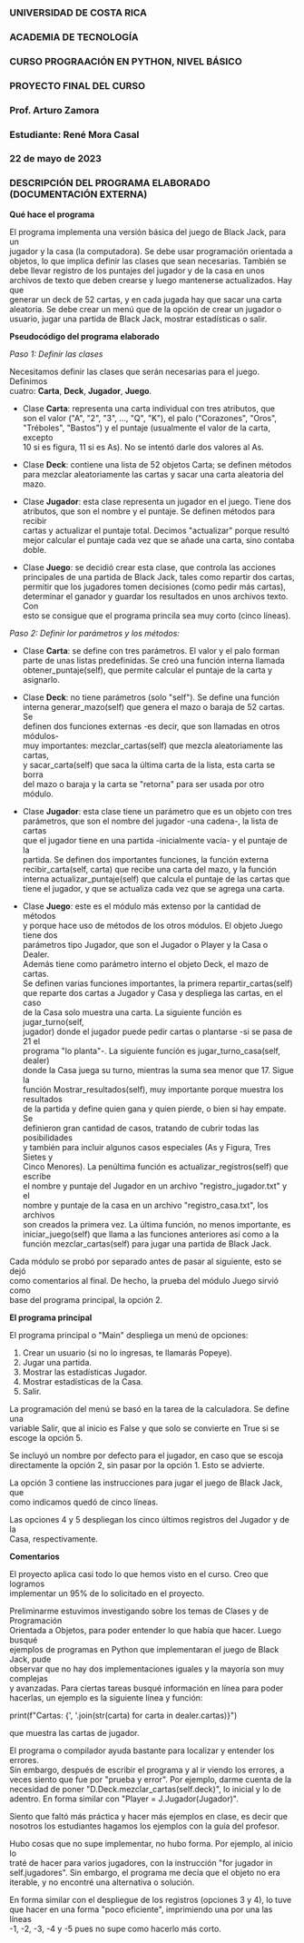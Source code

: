 ### UNIVERSIDAD DE COSTA RICA  
### ACADEMIA DE TECNOLOGÍA  
### CURSO PROGRAACIÓN EN PYTHON, NIVEL BÁSICO  

### PROYECTO FINAL DEL CURSO  
### Prof. Arturo Zamora  
### Estudiante: René Mora Casal  
### 22 de mayo de 2023  

### DESCRIPCIÓN DEL PROGRAMA ELABORADO (DOCUMENTACIÓN EXTERNA)  

**Qué hace el programa**  

El programa implementa una versión básica del juego de Black Jack, para un  
jugador y la casa (la computadora). Se debe usar programación orientada a  
objetos, lo que implica definir las clases que sean necesarias. También se  
debe llevar registro de los puntajes del jugador y de la casa en unos  
archivos de texto que deben crearse y luego mantenerse actualizados. Hay que  
generar un deck de 52 cartas, y en cada jugada hay que sacar una carta  
aleatoria. Se debe crear un menú que de la opción de crear un jugador o  
usuario, jugar una partida de Black Jack, mostrar estadísticas o salir.

**Pseudocódigo del programa elaborado**

*Paso 1: Definir las clases*

Necesitamos definir las clases que serán necesarias para el juego. Definimos  
cuatro: **Carta**, **Deck**, **Jugador**, **Juego**.

- Clase **Carta**: representa una carta individual con tres atributos, que  
son el valor ("A", "2", "3", ..., "Q", "K"), el palo ("Corazones", "Oros",  
"Tréboles", "Bastos") y el puntaje (usualmente el valor de la carta, excepto  
10 si es figura, 11 si es As). No se intentó darle dos valores al As.  

- Clase **Deck**: contiene una lista de 52 objetos Carta; se definen métodos  
para mezclar aleatoriamente las cartas y sacar una carta aleatoria del mazo.  

- Clase **Jugador**: esta clase representa un jugador en el juego. Tiene dos  
atributos, que son el nombre y el puntaje. Se definen métodos para recibir  
cartas y actualizar el puntaje total. Decimos "actualizar" porque resultó  
mejor calcular el puntaje cada vez que se añade una carta, sino contaba doble.  

- Clase **Juego**: se decidió crear esta clase, que controla las acciones  
principales de una partida de Black Jack, tales como repartir dos cartas,  
permitir que los jugadores tomen decisiones (como pedir más cartas),  
determinar el ganador y guardar los resultados en unos archivos texto. Con  
esto se consigue que el programa princila sea muy corto (cinco líneas).   

*Paso 2: Definir lor parámetros y los métodos:*  

- Clase **Carta**: se define con tres parámetros. El valor y el palo forman  
parte de unas listas predefinidas. Se creó una función interna llamada  
obtener_puntaje(self), que permite calcular el puntaje de la carta y asignarlo.  

- Clase **Deck**: no tiene parámetros (solo "self"). Se define una función  
interna generar_mazo(self) que genera el mazo o baraja de 52 cartas. Se  
definen dos funciones externas -es decir, que son llamadas en otros módulos-  
muy importantes: mezclar_cartas(self) que mezcla aleatoriamente las cartas,  
y sacar_carta(self) que saca la última carta de la lista, esta carta se borra  
del mazo o baraja y la carta se "retorna" para ser usada por otro módulo.  

- Clase **Jugador**: esta clase tiene un parámetro que es un objeto con tres  
parámetros, que son el nombre del jugador -una cadena-, la lista de cartas  
que el jugador tiene en una partida -inicialmente vacía- y el puntaje de la  
partida. Se definen dos importantes funciones, la función externa  
recibir_carta(self, carta) que recibe una carta del mazo, y la función  
interna actualizar_puntaje(self) que calcula el puntaje de las cartas que  
tiene el jugador, y que se actualiza cada vez que se agrega una carta.  

- Clase **Juego**: este es el módulo más extenso por la cantidad de métodos  
y porque hace uso de métodos de los otros módulos. El objeto Juego tiene dos  
parámetros tipo Jugador, que son el Jugador o Player y la Casa o Dealer.  
Además tiene como parámetro interno el objeto Deck, el mazo de cartas.  
Se definen varias funciones importantes, la primera repartir_cartas(self)  
que reparte dos cartas a Jugador y Casa y despliega las cartas, en el caso  
de la Casa solo muestra una carta. La siguiente función es jugar_turno(self,  
jugador) donde el jugador puede pedir cartas o plantarse -si se pasa de 21 el  
programa "lo planta"-. La siguiente función es jugar_turno_casa(self, dealer)  
donde la Casa juega su turno, mientras la suma sea menor que 17. Sigue la  
función Mostrar_resultados(self), muy importante porque muestra los resultados  
de la partida y define quien gana y quien pierde, o bien si hay empate.  Se  
definieron gran cantidad de casos, tratando de cubrir todas las posibilidades  
y también para incluir algunos casos especiales (As y Figura, Tres Sietes y  
Cinco Menores). La penúltima función es actualizar_registros(self) que escribe  
el nombre y puntaje del Jugador en un archivo "registro_jugador.txt" y el  
nombre y puntaje de la casa en un archivo "registro_casa.txt", los archivos  
son creados la primera vez. La última función, no menos importante, es  
iniciar_juego(self) que llama a las funciones anteriores así como a la  
función mezclar_cartas(self) para jugar una partida de Black Jack.

Cada módulo se probó por separado antes de pasar al siguiente, esto se dejó  
como comentarios al final. De hecho, la prueba del módulo Juego sirvió como  
base del programa principal, la opción 2.

**El programa principal**

El programa principal o "Main" despliega un menú de opciones:

1. Crear un usuario (si no lo ingresas, te llamarás Popeye).
2. Jugar una partida.
3. Mostrar las estadísticas Jugador.
4. Mostrar estadísticas de la Casa.
5. Salir.

La programación del menú se basó en la tarea de la calculadora. Se define una  
variable Salir, que al inicio es False y que solo se convierte en True si se  
escoge la opción 5.

Se incluyó un nombre por defecto para el jugador, en caso que se escoja  
directamente la opción 2, sin pasar por la opción 1. Esto se advierte.

La opción 3 contiene las instrucciones para jugar el juego de Black Jack, que  
como indicamos quedó de cinco líneas.

Las opciones 4 y 5 despliegan los cinco últimos registros del Jugador y de la  
Casa, respectivamente.

**Comentarios**  

El proyecto aplica casi todo lo que hemos visto en el curso. Creo que logramos  
implementar un 95% de lo solicitado en el proyecto.

Preliminarme estuvimos investigando sobre los temas de Clases y de Programación  
Orientada a Objetos, para poder entender lo que había que hacer. Luego busqué  
ejemplos de programas en Python que implementaran el juego de Black Jack, pude  
observar que no hay dos implementaciones iguales y la mayoría son muy complejas  
y avanzadas. Para ciertas tareas busqué información en línea para poder  
hacerlas, un ejemplo es la siguiente línea y función:

print(f"Cartas: {', '.join(str(carta) for carta in dealer.cartas)}")

que muestra las cartas de jugador.

El programa o compilador ayuda bastante para localizar y entender los errores.  
Sin embargo, después de escribir el programa y al ir viendo los errores, a  
veces siento que fue por "prueba y error". Por ejemplo, darme cuenta de la  
necesidad de poner "D.Deck.mezclar_cartas(self.deck)", lo inicial y lo de  
adentro. En forma similar con "Player = J.Jugador(Jugador)".  

Siento que faltó más práctica y hacer más ejemplos en clase, es decir que  
nosotros los estudiantes hagamos los ejemplos con la guía del profesor. 

Hubo cosas que no supe implementar, no hubo forma. Por ejemplo, al inicio lo  
traté de hacer para varios jugadores, con la instrucción "for jugador in  
self.jugadores". Sin embargo, el programa me decía que el objeto no era  
iterable, y no encontré una alternativa o solución.

En forma similar con el despliegue de los registros (opciones 3 y 4), lo tuve  
que hacer en una forma "poco eficiente", imprimiendo una por una las líneas  
-1, -2, -3, -4 y -5 pues no supe como hacerlo más corto.












